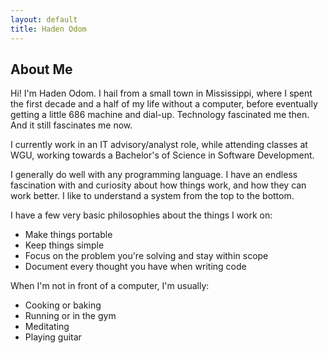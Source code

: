 ```yaml
---
layout: default
title: Haden Odom
---
```

## About Me

Hi!  I'm Haden Odom.  I hail from a small town in Mississippi, where I spent the first decade and a half of my life without a computer, before eventually getting a little 686 machine and dial-up.  Technology fascinated me then.  And it still fascinates me now.  

I currently work in an IT advisory/analyst role, while attending classes at WGU, working towards a Bachelor's of Science in Software Development.  

I generally do well with any programming language.  I have an endless fascination with and curiosity about how things work, and how they can work better.  I like to understand a system from the top to the bottom.  

I have a few very basic philosophies about the things I work on:

* Make things portable
* Keep things simple
* Focus on the problem you're solving and stay within scope
* Document every thought you have when writing code


When I'm not in front of a computer, I'm usually:

* Cooking or baking
* Running or in the gym
* Meditating
* Playing guitar

